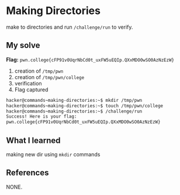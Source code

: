 


# Making Directories
make to directories and run `/challenge/run` to verify.

## My solve
**Flag:** `pwn.college{cFP91v0UqrNbCd0t_uxFW5uEQIp.QXxMDO0wSO0AzNzEzW}`

1. creation of `/tmp/pwn`
2. creation of `/tmp/pwn/college`
3. verification
7. Flag captured

```bash
hacker@commands~making-directories:~$ mkdir /tmp/pwn
hacker@commands~making-directories:~$ touch /tmp/pwn/college
hacker@commands~making-directories:~$ /challenge/run
Success! Here is your flag:
pwn.college{cFP91v0UqrNbCd0t_uxFW5uEQIp.QXxMDO0wSO0AzNzEzW}

```

## What I learned
making new dir using `mkdir` commands

## References 
NONE.